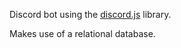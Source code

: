Discord bot using the [discord.js](https://github.com/discordjs/discord.js) library.

Makes use of a relational database.
